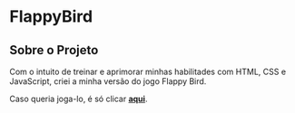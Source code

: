 # FlappyBird

## Sobre o Projeto

Com o intuito de treinar e aprimorar minhas habilitades com HTML, CSS e JavaScript, criei a minha versão do jogo Flappy Bird.

Caso queria joga-lo, é só clicar [**aqui**](https://igormenato.github.io/FlappyBird/).